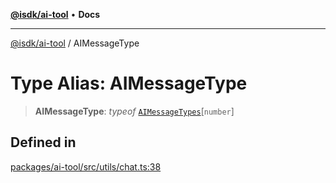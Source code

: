 [**@isdk/ai-tool**](../README.md) • **Docs**

***

[@isdk/ai-tool](../globals.md) / AIMessageType

# Type Alias: AIMessageType

> **AIMessageType**: *typeof* [`AIMessageTypes`](../variables/AIMessageTypes.md)\[`number`\]

## Defined in

[packages/ai-tool/src/utils/chat.ts:38](https://github.com/isdk/ai-tool.js/blob/e324043799402aa2caa41711a9168487ab85c166/src/utils/chat.ts#L38)
